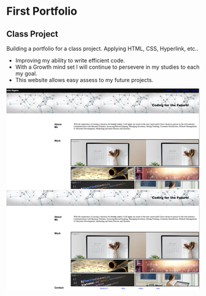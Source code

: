 # First Portfolio

## Class Project 

Building a portfolio for a class project. Applying HTML, CSS, Hyperlink, etc..

- Improving my ability to write efficient code. 
- With a Growth mind set I will continue to persevere in my studies to each my goal.
- This website allows easy assess to my future projects.



![alt text](/Image/PP.png)
![alt text](/Image/PP2.png)